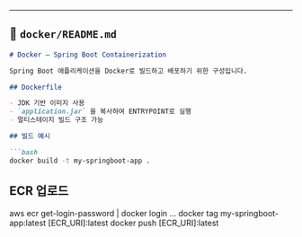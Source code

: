 
---

## 📄 `docker/README.md`

```md
# Docker – Spring Boot Containerization

Spring Boot 애플리케이션을 Docker로 빌드하고 배포하기 위한 구성입니다.

## Dockerfile

- JDK 기반 이미지 사용
- `application.jar` 을 복사하여 ENTRYPOINT로 실행
- 멀티스테이지 빌드 구조 가능

## 빌드 예시

```bash
docker build -t my-springboot-app .
```
## ECR 업로드

aws ecr get-login-password | docker login ...
docker tag my-springboot-app:latest [ECR_URI]:latest
docker push [ECR_URI]:latest